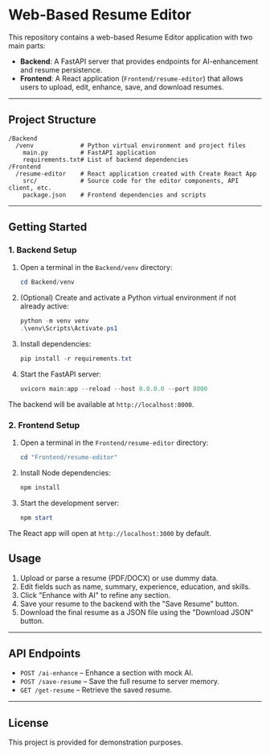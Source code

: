 # Web-Based Resume Editor

This repository contains a web-based Resume Editor application with two main parts:

- **Backend**: A FastAPI server that provides endpoints for AI-enhancement and resume persistence.
- **Frontend**: A React application (`Frontend/resume-editor`) that allows users to upload, edit, enhance, save, and download resumes.

---

## Project Structure

```
/Backend
  /venv             # Python virtual environment and project files
    main.py         # FastAPI application
    requirements.txt# List of backend dependencies
/Frontend
  /resume-editor    # React application created with Create React App
    src/            # Source code for the editor components, API client, etc.
    package.json    # Frontend dependencies and scripts
```

---

## Getting Started

### 1. Backend Setup

1. Open a terminal in the `Backend/venv` directory:

   ```powershell
   cd Backend/venv
   ```

2. (Optional) Create and activate a Python virtual environment if not already active:

   ```powershell
   python -m venv venv
   .\venv\Scripts\Activate.ps1
   ```

3. Install dependencies:

   ```powershell
   pip install -r requirements.txt
   ```

4. Start the FastAPI server:

   ```powershell
   uvicorn main:app --reload --host 0.0.0.0 --port 8000
   ```

The backend will be available at `http://localhost:8000`.


### 2. Frontend Setup

1. Open a terminal in the `Frontend/resume-editor` directory:

   ```powershell
   cd "Frontend/resume-editor"
   ```

2. Install Node dependencies:

   ```powershell
   npm install
   ```

3. Start the development server:

   ```powershell
   npm start
   ```

The React app will open at `http://localhost:3000` by default.


## Usage

1. Upload or parse a resume (PDF/DOCX) or use dummy data.
2. Edit fields such as name, summary, experience, education, and skills.
3. Click "Enhance with AI" to refine any section.
4. Save your resume to the backend with the "Save Resume" button.
5. Download the final resume as a JSON file using the "Download JSON" button.

---

## API Endpoints

- `POST /ai-enhance`  – Enhance a section with mock AI.
- `POST /save-resume` – Save the full resume to server memory.
- `GET /get-resume`   – Retrieve the saved resume.

---

## License

This project is provided for demonstration purposes.
